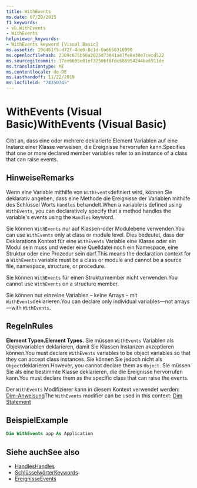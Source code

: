 ```yaml
---
title: WithEvents
ms.date: 07/20/2015
f1_keywords:
- vb.WithEvents
- WithEvents
helpviewer_keywords:
- WithEvents keyword [Visual Basic]
ms.assetid: 19d461f5-d72f-4de9-8c1d-0a6650316990
ms.openlocfilehash: 2309c675b50a2025d73841a47fe8e30e7cecd522
ms.sourcegitcommit: 17ee6605e01ef32506f8fdc686954244ba6911de
ms.translationtype: MT
ms.contentlocale: de-DE
ms.lasthandoff: 11/22/2019
ms.locfileid: "74350745"
---
```

# <a name="withevents-visual-basic"></a><span data-ttu-id="65079-102">WithEvents (Visual Basic)</span><span class="sxs-lookup"><span data-stu-id="65079-102">WithEvents (Visual Basic)</span></span>
<span data-ttu-id="65079-103">Gibt an, dass eine oder mehrere deklarierte Element Variablen auf eine Instanz einer Klasse verweisen, die Ereignisse hervorrufen kann.</span><span class="sxs-lookup"><span data-stu-id="65079-103">Specifies that one or more declared member variables refer to an instance of a class that can raise events.</span></span>

## <a name="remarks"></a><span data-ttu-id="65079-104">Hinweise</span><span class="sxs-lookup"><span data-stu-id="65079-104">Remarks</span></span>

<span data-ttu-id="65079-105">Wenn eine Variable mithilfe von `WithEvents`definiert wird, können Sie deklarativ angeben, dass eine Methode die Ereignisse der Variablen mithilfe des Schlüssel Worts `Handles` behandelt.</span><span class="sxs-lookup"><span data-stu-id="65079-105">When a variable is defined using `WithEvents`, you can declaratively specify that a method handles the variable's events using the `Handles` keyword.</span></span>

<span data-ttu-id="65079-106">Sie können `WithEvents` nur auf Klassen-oder Modulebene verwenden.</span><span class="sxs-lookup"><span data-stu-id="65079-106">You can use `WithEvents` only at class or module level.</span></span> <span data-ttu-id="65079-107">Dies bedeutet, dass der Deklarations Kontext für eine `WithEvents` Variable eine Klasse oder ein Modul sein muss und weder eine Quelldatei noch ein Namespace, eine Struktur oder eine Prozedur sein darf.</span><span class="sxs-lookup"><span data-stu-id="65079-107">This means the declaration context for a `WithEvents` variable must be a class or module and cannot be a source file, namespace, structure, or procedure.</span></span>

<span data-ttu-id="65079-108">Sie können `WithEvents` für einen Strukturmember nicht verwenden.</span><span class="sxs-lookup"><span data-stu-id="65079-108">You cannot use `WithEvents` on a structure member.</span></span>

<span data-ttu-id="65079-109">Sie können nur einzelne Variablen – keine Arrays – mit `WithEvents`deklarieren.</span><span class="sxs-lookup"><span data-stu-id="65079-109">You can declare only individual variables—not arrays—with `WithEvents`.</span></span>

## <a name="rules"></a><span data-ttu-id="65079-110">Regeln</span><span class="sxs-lookup"><span data-stu-id="65079-110">Rules</span></span>

<span data-ttu-id="65079-111">**Element Typen.**</span><span class="sxs-lookup"><span data-stu-id="65079-111">**Element Types.**</span></span> <span data-ttu-id="65079-112">Sie müssen `WithEvents` Variablen als Objektvariablen deklarieren, damit Sie Klassen Instanzen akzeptieren können.</span><span class="sxs-lookup"><span data-stu-id="65079-112">You must declare `WithEvents` variables to be object variables so that they can accept class instances.</span></span> <span data-ttu-id="65079-113">Sie können Sie jedoch nicht als `Object`deklarieren.</span><span class="sxs-lookup"><span data-stu-id="65079-113">However, you cannot declare them as `Object`.</span></span> <span data-ttu-id="65079-114">Sie müssen Sie als eine bestimmte Klasse deklarieren, die die Ereignisse hervorrufen kann.</span><span class="sxs-lookup"><span data-stu-id="65079-114">You must declare them as the specific class that can raise the events.</span></span>

<span data-ttu-id="65079-115">Der `WithEvents` Modifizierer kann in diesem Kontext verwendet werden: [Dim-Anweisung](../../../visual-basic/language-reference/statements/dim-statement.md)</span><span class="sxs-lookup"><span data-stu-id="65079-115">The `WithEvents` modifier can be used in this context: [Dim Statement](../../../visual-basic/language-reference/statements/dim-statement.md)</span></span>

## <a name="example"></a><span data-ttu-id="65079-116">Beispiel</span><span class="sxs-lookup"><span data-stu-id="65079-116">Example</span></span>

```vb
Dim WithEvents app As Application
```

## <a name="see-also"></a><span data-ttu-id="65079-117">Siehe auch</span><span class="sxs-lookup"><span data-stu-id="65079-117">See also</span></span>

- [<span data-ttu-id="65079-118">Handles</span><span class="sxs-lookup"><span data-stu-id="65079-118">Handles</span></span>](../../../visual-basic/language-reference/statements/handles-clause.md)
- [<span data-ttu-id="65079-119">Schlüsselwörter</span><span class="sxs-lookup"><span data-stu-id="65079-119">Keywords</span></span>](../../../visual-basic/language-reference/keywords/index.md)
- [<span data-ttu-id="65079-120">Ereignisse</span><span class="sxs-lookup"><span data-stu-id="65079-120">Events</span></span>](../../../visual-basic/programming-guide/language-features/events/index.md)
